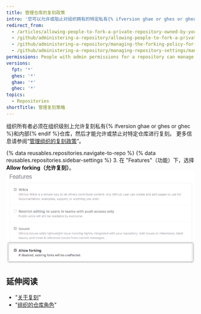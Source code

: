```yaml
---
title: 管理仓库的复刻政策
intro: '您可以允许或阻止对组织拥有的特定私有{% ifversion ghae or ghes or ghec %}或内部{% endif %}仓库进行复刻。'
redirect_from:
  - /articles/allowing-people-to-fork-a-private-repository-owned-by-your-organization
  - /github/administering-a-repository/allowing-people-to-fork-a-private-repository-owned-by-your-organization
  - /github/administering-a-repository/managing-the-forking-policy-for-your-repository
  - /github/administering-a-repository/managing-repository-settings/managing-the-forking-policy-for-your-repository
permissions: People with admin permissions for a repository can manage the forking policy for the repository.
versions:
  fpt: '*'
  ghes: '*'
  ghae: '*'
  ghec: '*'
topics:
  - Repositories
shortTitle: 管理复刻策略
---
```


组织所有者必须在组织级别上允许复刻私有{% ifversion ghae or ghes or ghec %}和内部{% endif %}仓库，然后才能允许或禁止对特定仓库进行复刻。 更多信息请参阅“[管理组织的复刻政策](/organizations/managing-organization-settings/managing-the-forking-policy-for-your-organization)”。

{% data reusables.repositories.navigate-to-repo %}
{% data reusables.repositories.sidebar-settings %}
3. 在 "Features"（功能）下，选择 **Allow forking（允许复刻）**。 ![允许或禁止私有仓库复刻的复选框](/assets/images/help/repository/allow-forking-specific-org-repo.png)

## 延伸阅读

- "[关于复刻](/pull-requests/collaborating-with-pull-requests/working-with-forks/about-forks)"
- "[组织的仓库角色](/organizations/managing-access-to-your-organizations-repositories/repository-roles-for-an-organization)"
